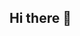 ## Hi there 👋

<!--
**WADExLOGAN/WADExLOGAN** is a ✨ _special_ ✨ repository because its `README.md` (this file) appears on your GitHub profile.

Here are some ideas to get you started:

- 🔭 I’m currently working on some intro to java projects
- 🌱 I’m currently learning java
- 👯 I’m looking to collaborate on java
- 🤔 I’m looking for help with java

